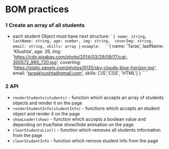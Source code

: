 # BOM practices


### 1 Create an array of all students 
* each student Object must have next structure:
  `` `{
    name: string,
    lastName: string,
    age: number,
    img: string, 
    coverImg: string,
    email: string,
    skills: array
   } `` `
   example: 
   `` `{
     name: 'Taras',
     lastName: 'Kliushta',
     age: 26,
     img: 'https://cdn.pixabay.com/photo/2014/03/29/09/17/cat-300572_960_720.jpg',
     coverImg: 'https://static.pexels.com/photos/9135/sky-clouds-blue-horizon.jpg',
     email: 'tarasklyushta@gmail.com',
     skills: ['JS','CSS', 'HTML']
    } `` `

### 2 API 
* `renderStudents(students)` - function which accepts an array of students objects and render it on the page
* `renderStudentInfo(studentInfo)` - functions which accepts an student object and render it on the page
* `showLoader(show)` - function which accepts a boolean value and depending on true/false show/hide animation on the page
* `clearStudentsList()` - function which removes all students information from the page
* `clearStudentInfo` - function which remove student info from the page

